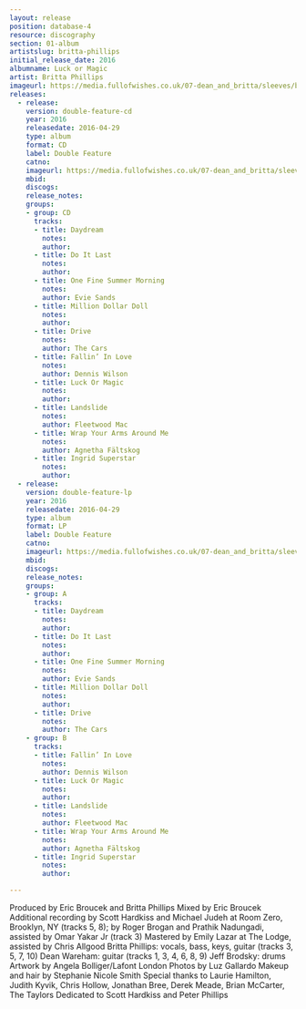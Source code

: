 ```yaml
---
layout: release
position: database-4
resource: discography
section: 01-album
artistslug: britta-phillips
initial_release_date: 2016
albumname: Luck or Magic
artist: Britta Phillips
imageurl: https://media.fullofwishes.co.uk/07-dean_and_britta/sleeves/britta-phillips-luck-or-magic.jpg
releases:
  - release:
    version: double-feature-cd
    year: 2016
    releasedate: 2016-04-29
    type: album
    format: CD
    label: Double Feature
    catno:
    imageurl: https://media.fullofwishes.co.uk/07-dean_and_britta/sleeves/britta-phillips-luck-or-magic.jpg
    mbid:
    discogs:
    release_notes:
    groups:
    - group: CD
      tracks:
      - title: Daydream
        notes:
        author:
      - title: Do It Last
        notes:
        author:
      - title: One Fine Summer Morning
        notes:
        author: Evie Sands
      - title: Million Dollar Doll
        notes:
        author:
      - title: Drive
        notes:
        author: The Cars
      - title: Fallin’ In Love
        notes:
        author: Dennis Wilson
      - title: Luck Or Magic
        notes:
        author:
      - title: Landslide
        notes:
        author: Fleetwood Mac
      - title: Wrap Your Arms Around Me
        notes:
        author: Agnetha Fältskog
      - title: Ingrid Superstar
        notes:
        author:
  - release:
    version: double-feature-lp
    year: 2016
    releasedate: 2016-04-29
    type: album
    format: LP
    label: Double Feature
    catno:
    imageurl: https://media.fullofwishes.co.uk/07-dean_and_britta/sleeves/britta-phillips-luck-or-magic.jpg
    mbid:
    discogs:
    release_notes:
    groups:
    - group: A
      tracks:
      - title: Daydream
        notes:
        author:
      - title: Do It Last
        notes:
        author:
      - title: One Fine Summer Morning
        notes:
        author: Evie Sands
      - title: Million Dollar Doll
        notes:
        author:
      - title: Drive
        notes:
        author: The Cars
    - group: B
      tracks:
      - title: Fallin’ In Love
        notes:
        author: Dennis Wilson
      - title: Luck Or Magic
        notes:
        author:
      - title: Landslide
        notes:
        author: Fleetwood Mac
      - title: Wrap Your Arms Around Me
        notes:
        author: Agnetha Fältskog
      - title: Ingrid Superstar
        notes:
        author:

---
```

Produced by Eric Broucek and Britta Phillips
Mixed by Eric Broucek
Additional recording by Scott Hardkiss and Michael Judeh at Room Zero, Brooklyn, NY (tracks 5, 8); by Roger Brogan and Prathik Nadungadi, assisted by Omar Yakar Jr (track 3)
Mastered by Emily Lazar at The Lodge, assisted by Chris Allgood
Britta Phillips: vocals, bass, keys, guitar (tracks 3, 5, 7, 10)
Dean Wareham: guitar (tracks 1, 3, 4, 6, 8, 9)
Jeff Brodsky: drums
Artwork by Angela Bolliger/Lafont London
Photos by Luz Gallardo
Makeup and hair by Stephanie Nicole Smith
Special thanks to Laurie Hamilton, Judith Kyvik, Chris Hollow, Jonathan Bree, Derek Meade, Brian McCarter, The Taylors
Dedicated to Scott Hardkiss and Peter Phillips

